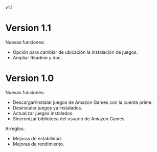 v1.1

# Version 1.1
Nuevas funciones:
- Opción para cambiar de ubicación la instalación de juegos.
- Ampliar Readme y doc.


# Version 1.0
Nuevas funciones:
- Descargar/Instalar juegos de Amazon Games con la cuenta prime.
- Desinstalar juegos ya instalados.
- Actualizar juegos instalados.
- Sincronizar biblioteca del usuario de Amazon Games.

Arreglos:
- Mejoras de estabilidad.
- Mejoras de rendimiento.
